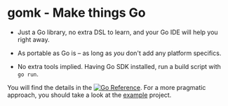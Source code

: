 # gomk - Make things Go

- Just a Go library, no extra DSL to learn, and your Go IDE will help you
  right away.

- As portable as Go is – as long as _you_ don't add any platform specifics.

- No extra tools implied. Having Go SDK installed, run a build script with `go run`.

You will find the details in the [![Go
Reference](https://pkg.go.dev/badge/git.fractalqb.de/fractalqb/gomk.svg)](https://pkg.go.dev/git.fractalqb.de/fractalqb/gomk).
For a more pragmatic approach, you should take a look at the
[example](./example/mk.go) project.
